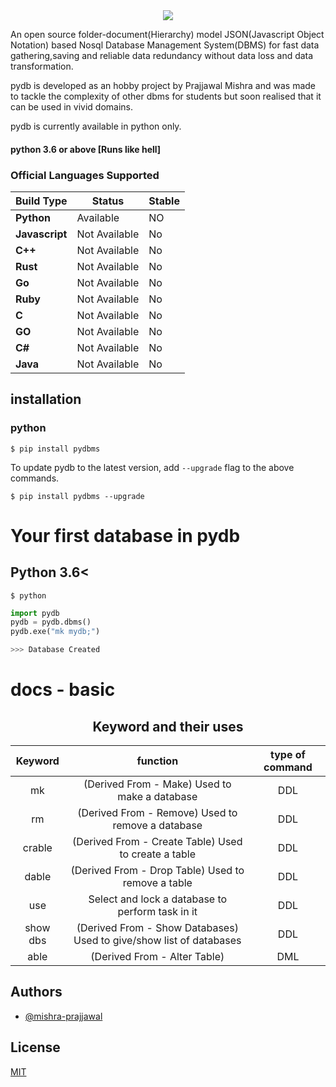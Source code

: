 <div align="center">
  <img src="https://lh3.googleusercontent.com/drive-viewer/AJc5JmSynRJaUcThwO17y6ysw5hzhK7CW0lWatwhOVAJM6tn91JS7cGrvIgV9JDTA3KRpkNLRU8amCc=w1366-h657">
</div>

An open source folder-document(Hierarchy) model JSON(Javascript Object Notation) based Nosql Database Management System(DBMS) for fast data gathering,saving and reliable data redundancy without data loss and data transformation. 

pydb is developed as an hobby project  by Prajjawal Mishra  and was made to tackle the complexity of other dbms for students but soon realised that it can be used in vivid domains.

pydb is currently available in python only.
#### python 3.6 or above [Runs like hell]
### Official Languages Supported

Build Type                    | Status                                                                                                                                                                           | Stable
----------------------------- | -------------------------------------------------------------------------------------------------------------------------------------------------------------------------------- | ---------
**Python** | Available | NO
**Javascript** | Not Available | No
**C++** | Not Available | No
**Rust** | Not Available | No
**Go** | Not Available | No
**Ruby** | Not Available | No
**C** | Not Available | No
**GO** | Not Available | No
**C#** | Not Available | No
**Java** | Not Available | No

## installation 
### python
```
$ pip install pydbms
```
To update pydb to the latest version, add `--upgrade` flag to the above
commands.
```
$ pip install pydbms --upgrade
```
# Your first database in pydb
## Python 3.6<
```
$ python
```
```python 
import pydb 
pydb = pydb.dbms()
pydb.exe("mk mydb;")
```
```python
>>> Database Created
```




# docs - basic
<div align="center">
  <h2>Keyword and their uses</h2>
</div>

Keyword | function | type of command
| :---:   | :---: | :---:|
mk | (Derived From - Make) Used to make a database | DDL
rm | (Derived From - Remove) Used to remove a database |DDL
crable | (Derived From - Create Table) Used to create a table | DDL
dable | (Derived From - Drop Table) Used to remove a table | DDL
use | Select and lock a database to perform task in it | DDL
show dbs | (Derived From - Show Databases) Used to give/show list of databases | DDL
able | (Derived From - Alter Table)| DML





## Authors

- [@mishra-prajjawal](https://www.github.com/mishra-prajjawal)

## License

[MIT](https://opensource.org/licenses/MIT)



